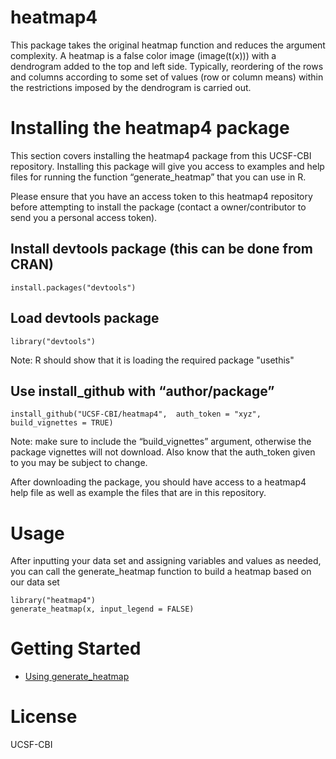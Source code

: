 # heatmap4
This package takes the original heatmap function and reduces the argument complexity. 
A heatmap is a false color image (image(t(x))) with a dendrogram added to the top and left side. Typically, reordering of the rows and columns according to some set of values (row or column means) within the restrictions imposed by the dendrogram is carried out.
# Installing the heatmap4 package
This section covers installing the heatmap4 package from this UCSF-CBI repository. Installing this package will give you access to examples and help files for running the function “generate_heatmap” that you can use in R.

Please ensure that you have an access token to this heatmap4 repository before attempting to install the package (contact a owner/contributor to send you a personal access token). 

## Install devtools package (this can be done from CRAN)
```{r}
install.packages("devtools")
```

## Load devtools package 
```{r}
library("devtools")
```
Note: R should show that it is loading the required package "usethis"


## Use install_github with “author/package”
```{r}
install_github("UCSF-CBI/heatmap4",  auth_token = "xyz", build_vignettes = TRUE)
```
Note: make sure to include the “build_vignettes” argument, otherwise the package vignettes will not download. Also know that the auth_token given to you may be subject to change.

After downloading the package, you should have access to a heatmap4 help file as well as example the files that are in this repository. 

# Usage
After inputting your data set and assigning variables and values as needed, you can call the generate_heatmap function to build a heatmap based on our data set 

```{r}
library("heatmap4")
generate_heatmap(x, input_legend = FALSE)

```

# Getting Started
* [Using generate_heatmap](https://github.com/UCSF-CBI/heatmap4/blob/master/heatmap4vignette.pdf)


# License
UCSF-CBI



